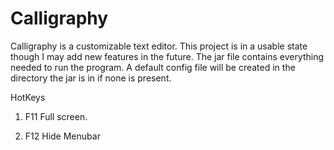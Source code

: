 # Calligraphy
Calligraphy is a customizable text editor.  This project is in a usable state though I may add new features in the future.  The jar
file contains everything needed to run the program.  A default config file will be created in the directory the jar is in if none
is present.  


HotKeys

1.  F11
Full screen.

2.  F12
Hide Menubar
